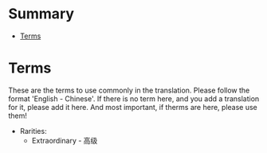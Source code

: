 # Summary

- [Terms](#Terms)

# Terms

These are the terms to use commonly in the translation. Please follow the format 'English - Chinese'. 
If there is no term here, and you add a translation for it, please add it here. And most important, if therms are here, please use them!

* Rarities:
  * Extraordinary - 高级

